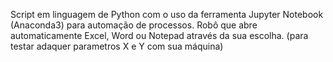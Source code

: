 Script em linguagem de Python com o uso da ferramenta Jupyter Notebook (Anaconda3) para automação de processos. 
Robô que abre automaticamente Excel, Word ou Notepad através da sua escolha. (para testar adaquer parametros X e Y com sua máquina)
